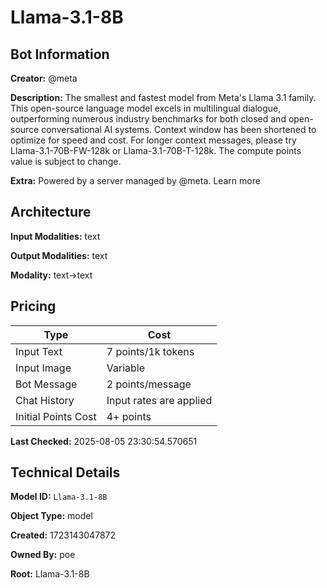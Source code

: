 # Llama-3.1-8B

## Bot Information

**Creator:** @meta

**Description:** The smallest and fastest model from Meta's Llama 3.1 family. This open-source language model excels in multilingual dialogue, outperforming numerous industry benchmarks for both closed and open-source conversational AI systems. Context window has been shortened to optimize for speed and cost. For longer context messages, please try Llama-3.1-70B-FW-128k or Llama-3.1-70B-T-128k. The compute points value is subject to change.

**Extra:** Powered by a server managed by @meta. Learn more


## Architecture

**Input Modalities:** text

**Output Modalities:** text

**Modality:** text->text


## Pricing

| Type | Cost |
|------|------|
| Input Text | 7 points/1k tokens |
| Input Image | Variable |
| Bot Message | 2 points/message |
| Chat History | Input rates are applied |
| Initial Points Cost | 4+ points |

**Last Checked:** 2025-08-05 23:30:54.570651


## Technical Details

**Model ID:** `Llama-3.1-8B`

**Object Type:** model

**Created:** 1723143047872

**Owned By:** poe

**Root:** Llama-3.1-8B
